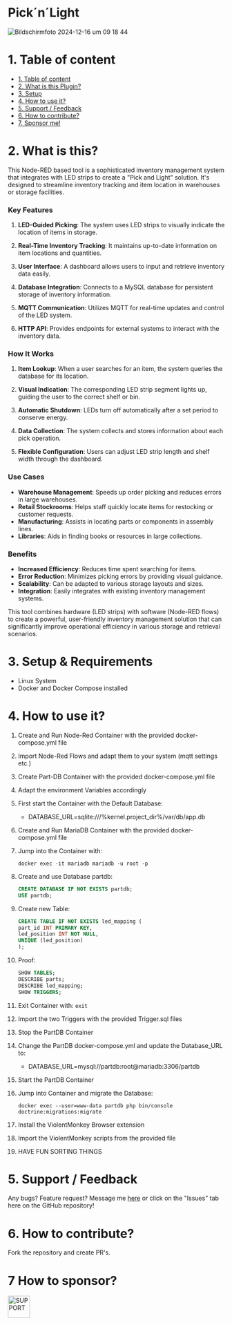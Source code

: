 # Pick´n´Light

![Bildschirmfoto 2024-12-16 um 09 18 44](https://github.com/user-attachments/assets/0564ff97-ed78-40d9-92aa-f16844954e25)


# 1. Table of content
- [1. Table of content](#1-table-of-content)
- [2. What is this Plugin?](#2-what-is-this-plugin)
- [3. Setup](#3-setup)
- [4. How to use it?](#5-how-to-use-it)
- [5. Support / Feedback](#4-support--feedback)
- [6. How to contribute?](#6-how-to-contribute)
- [7. Sponsor me!](#7-how-to-sponsor)

# 2. What is this?

This Node-RED based tool is a sophisticated inventory management system that integrates with LED strips to create a "Pick and Light" solution. It's designed to streamline inventory tracking and item location in warehouses or storage facilities.

### Key Features

1. **LED-Guided Picking**: The system uses LED strips to visually indicate the location of items in storage.

2. **Real-Time Inventory Tracking**: It maintains up-to-date information on item locations and quantities.

3. **User Interface**: A dashboard allows users to input and retrieve inventory data easily.

4. **Database Integration**: Connects to a MySQL database for persistent storage of inventory information.

5. **MQTT Communication**: Utilizes MQTT for real-time updates and control of the LED system.

6. **HTTP API**: Provides endpoints for external systems to interact with the inventory data.

### How It Works

1. **Item Lookup**: When a user searches for an item, the system queries the database for its location.

2. **Visual Indication**: The corresponding LED strip segment lights up, guiding the user to the correct shelf or bin.

3. **Automatic Shutdown**: LEDs turn off automatically after a set period to conserve energy.

4. **Data Collection**: The system collects and stores information about each pick operation.

5. **Flexible Configuration**: Users can adjust LED strip length and shelf width through the dashboard.

### Use Cases

- **Warehouse Management**: Speeds up order picking and reduces errors in large warehouses.
- **Retail Stockrooms**: Helps staff quickly locate items for restocking or customer requests.
- **Manufacturing**: Assists in locating parts or components in assembly lines.
- **Libraries**: Aids in finding books or resources in large collections.

### Benefits

- **Increased Efficiency**: Reduces time spent searching for items.
- **Error Reduction**: Minimizes picking errors by providing visual guidance.
- **Scalability**: Can be adapted to various storage layouts and sizes.
- **Integration**: Easily integrates with existing inventory management systems.

This tool combines hardware (LED strips) with software (Node-RED flows) to create a powerful, user-friendly inventory management solution that can significantly improve operational efficiency in various storage and retrieval scenarios.

# 3. Setup & Requirements
- Linux System
- Docker and Docker Compose installed

# 4. How to use it?

1. Create and Run Node-Red Container with the provided docker-compose.yml file

2. Import Node-Red Flows and adapt them to your system (mqtt settings etc.)

3. Create Part-DB Container with the provided docker-compose.yml file

4. Adapt the environment Variables accordingly

5. First start the Container with the Default Database:
   - DATABASE_URL=sqlite:///%kernel.project_dir%/var/db/app.db

6. Create and Run MariaDB Container with the provided docker-compose.yml file

7. Jump into the Container with:
   ```
   docker exec -it mariadb mariadb -u root -p
   ```

8. Create and use Database partdb:
   ```sql
   CREATE DATABASE IF NOT EXISTS partdb;
   USE partdb;
   ```

9. Create new Table:
   ```sql
   CREATE TABLE IF NOT EXISTS led_mapping (
   part_id INT PRIMARY KEY,
   led_position INT NOT NULL,
   UNIQUE (led_position)
   );
   ```

10. Proof:
    ```sql
    SHOW TABLES;
    DESCRIBE parts;
    DESCRIBE led_mapping;
    SHOW TRIGGERS;
    ```

11. Exit Container with: `exit`

12. Import the two Triggers with the provided Trigger.sql files

13. Stop the PartDB Container

14. Change the PartDB docker-compose.yml and update the Database_URL to:
    - DATABASE_URL=mysql://partdb:root@mariadb:3306/partdb

15. Start the PartDB Container

16. Jump into Container and migrate the Database:
    ```
    docker exec --user=www-data partdb php bin/console doctrine:migrations:migrate
    ```

17. Install the ViolentMonkey Browser extension

18. Import the ViolentMonkey scripts from the provided file

19. HAVE FUN SORTING THINGS



# 5. Support / Feedback
Any bugs? Feature request? Message me [here](https://github.com/bangertech) or click on the "Issues" tab here on the GitHub repository!

# 6. How to contribute?

Fork the repository and create PR's.

# 7 How to sponsor?


<a href="https://www.paypal.com/cgi-bin/webscr?cmd=_s-xclick&hosted_button_id=FD26FHKRWS3US" target="_blank"><img src="https://pics.paypal.com/00/s/N2EwMzk4NzUtOTQ4Yy00Yjc4LWIwYmUtMTA3MWExNWIzYzMz/file.PNG" alt="SUPPORT" height="51"></a>


